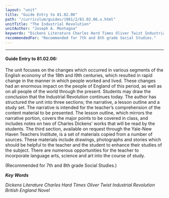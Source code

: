 ```yaml
---
layout: "unit"
title: "Guide Entry to 81.02.06"
path: "/curriculum/guides/1981/2/81.02.06.x.html"
unitTitle: "The Industrial Revolution"
unitAuthor: "Joseph A. Montagna"
keywords: "Dickens Literature Charles Hard Times Oliver Twist Industrial Revolution British England Novel"
recommendedFor: "Recommended for 7th and 8th grade Social Studies."
---
```

<body>
<hr/>
 <h4>
  Guide Entry to 81.02.06:
 </h4>
 The unit focuses on the changes which occurred in various segments of the English economy of the 18th and l9th centuries, which resulted in rapid change in the manner in which people worked and lived.  These changes had an enormous impact on the people of England of this period, as well as on all people of the world through the present. Students may draw the conclusion that the Industrial Revolution continues today.  The author has structured the unit into three sections; the narrative, a lesson outline and a study set.  The narrative is intended for the teacher’s comprehension of the content material to be presented.  The lesson outline, which mirrors the narrative portion, covers the major points to be covered in class, and includes notes on two of Charles Dickens’ works that will be read by the students.  The third section, available on request through the Yale-New Haven Teachers Institute, is a set of materials copied from a number of sources.  These materials include drawings, photographs and stories which should be helpful to the teacher and the student to enhance their studies of the subject.  There are numerous opportunities for the teacher to incorporate language arts, science and art into the course of study.
 <p>
  (Recommended for 7th and 8th grade Social Studies.)
 </p>
<p>
  <b>
   <i>
    Key Words
   </i>
  </b>
  <br/>
 </p>
 <p>
  <i>
   Dickens Literature Charles Hard Times Oliver Twist Industrial Revolution British England Novel
  </i>
 </p>

</body>